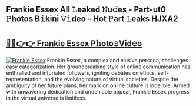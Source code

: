 ## Frankie Essex All 𝙻eaked 𝙽u𝚍es - Part-ut0 𝙿hotos B𝚒kini 𝚅𝚒deo - Hot 𝙿art 𝙻eaks HJXA2

# <h2><a href="http://ld1vo4r.urlbe.top/?page=Frankie+Essex">🔗🔗👉👉 Frankie Essex P𝚑oto𝚜Vid𝚎o</a></h2>

[![Frankie Essex](https://i.imgur.com/eBuTRDB.gif)](http://ld1vo4r.urlbe.top/?page=Frankie+Essex)
Frankie Essex, a complex and elusive persona, challenges easy categorization. Her groundbreaking style of online communication has enthralled and infuriated followers, igniting debates on ethics, self-representation, and the evolving nature of virtual societies. Despite the ambiguity of her future plans, her mark on online culture is indelible. Armed with unwavering dedication and undeniable appeal, Frankie Essex progress in the virtual universe is limitless.
